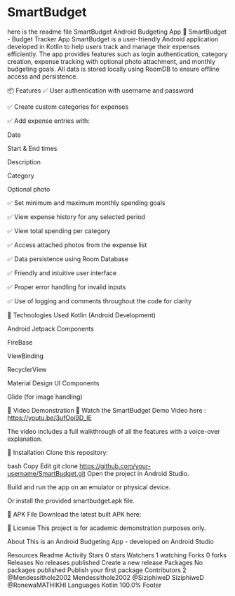 # SmartBudget
here is the readme file SmartBudget Android Budgeting App
📱 SmartBudget - Budget Tracker App SmartBudget is a user-friendly Android application developed in Kotlin to help users track and manage their expenses efficiently. The app provides features such as login authentication, category creation, expense tracking with optional photo attachment, and monthly budgeting goals. All data is stored locally using RoomDB to ensure offline access and persistence.

📦 Features ✅ User authentication with username and password

✅ Create custom categories for expenses

✅ Add expense entries with:

Date

Start & End times

Description

Category

Optional photo

✅ Set minimum and maximum monthly spending goals

✅ View expense history for any selected period

✅ View total spending per category

✅ Access attached photos from the expense list

✅ Data persistence using Room Database

✅ Friendly and intuitive user interface

✅ Proper error handling for invalid inputs

✅ Use of logging and comments throughout the code for clarity

🧪 Technologies Used Kotlin (Android Development)

Android Jetpack Components

FireBase

ViewBinding

RecyclerView

Material Design UI Components

Glide (for image handling)

🎥 Video Demonstration 🔗 Watch the SmartBudget Demo Video here : https://youtu.be/3ufOoi9D_IE

The video includes a full walkthrough of all the features with a voice-over explanation.

📲 Installation Clone this repository:

bash Copy Edit git clone https://github.com/your-username/SmartBudget.git Open the project in Android Studio.

Build and run the app on an emulator or physical device.

Or install the provided smartbudget.apk file.

📂 APK File Download the latest built APK here:

📄 License This project is for academic demonstration purposes only.

About
This is an Android Budgeting App - developed on Android Studio

Resources
 Readme
 Activity
Stars
 0 stars
Watchers
 1 watching
Forks
 0 forks
Releases
No releases published
Create a new release
Packages
No packages published
Publish your first package
Contributors
2
@Mendessithole2002
Mendessithole2002
@SiziphiweD
SiziphiweD
@RonewaMATHIKHI
Languages
Kotlin
100.0%
Footer
